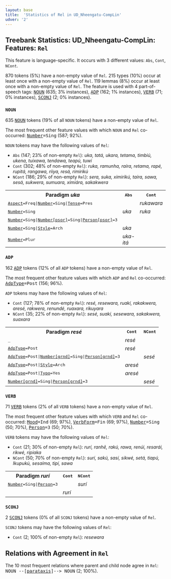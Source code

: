 ```yaml
---
layout: base
title:  'Statistics of Rel in UD_Nheengatu-CompLin'
udver: '2'
---
```


## Treebank Statistics: UD_Nheengatu-CompLin: Features: `Rel`

This feature is language-specific.
It occurs with 3 different values: `Abs`, `Cont`, `NCont`.

870 tokens (5%) have a non-empty value of `Rel`.
215 types (10%) occur at least once with a non-empty value of `Rel`.
119 lemmas (8%) occur at least once with a non-empty value of `Rel`.
The feature is used with 4 part-of-speech tags: <tt><a href="yrl_complin-pos-NOUN.html">NOUN</a></tt> (635; 3% instances), <tt><a href="yrl_complin-pos-ADP.html">ADP</a></tt> (162; 1% instances), <tt><a href="yrl_complin-pos-VERB.html">VERB</a></tt> (71; 0% instances), <tt><a href="yrl_complin-pos-SCONJ.html">SCONJ</a></tt> (2; 0% instances).

### `NOUN`

635 <tt><a href="yrl_complin-pos-NOUN.html">NOUN</a></tt> tokens (19% of all `NOUN` tokens) have a non-empty value of `Rel`.

The most frequent other feature values with which `NOUN` and `Rel` co-occurred: <tt><a href="yrl_complin-feat-Number.html">Number</a></tt><tt>=Sing</tt> (587; 92%).

`NOUN` tokens may have the following values of `Rel`:

* `Abs` (147; 23% of non-empty `Rel`): <em>uka, tatá, ukara, tetama, timbiú, ukena, tuixawa, tendawa, teapú, tuwí</em>
* `Cont` (302; 48% of non-empty `Rel`): <em>ruka, ramunha, raíra, retama, rapé, rupitá, rangawa, riiya, resá, rimirikú</em>
* `NCont` (186; 29% of non-empty `Rel`): <em>sera, suka, ximirikú, taíra, sawa, sesá, sukwera, sumuara, ximiára, sakakwera</em>

<table>
  <tr><th>Paradigm <i>uka</i></th><th><tt>Abs</tt></th><th><tt>Cont</tt></th><th><tt>NCont</tt></th></tr>
  <tr><td><tt><tt><a href="yrl_complin-feat-Aspect.html">Aspect</a></tt><tt>=Freq</tt>|<tt><a href="yrl_complin-feat-Number.html">Number</a></tt><tt>=Sing</tt>|<tt><a href="yrl_complin-feat-Tense.html">Tense</a></tt><tt>=Pres</tt></tt></td><td></td><td><em>rukawara</em></td><td></td></tr>
  <tr><td><tt><tt><a href="yrl_complin-feat-Number.html">Number</a></tt><tt>=Sing</tt></tt></td><td><em>uka</em></td><td><em>ruka</em></td><td></td></tr>
  <tr><td><tt><tt><a href="yrl_complin-feat-Number.html">Number</a></tt><tt>=Sing</tt>|<tt><a href="yrl_complin-feat-Number-psor.html">Number[psor]</a></tt><tt>=Sing</tt>|<tt><a href="yrl_complin-feat-Person-psor.html">Person[psor]</a></tt><tt>=3</tt></tt></td><td></td><td></td><td><em>suka</em></td></tr>
  <tr><td><tt><tt><a href="yrl_complin-feat-Number.html">Number</a></tt><tt>=Sing</tt>|<tt><a href="yrl_complin-feat-Style.html">Style</a></tt><tt>=Arch</tt></tt></td><td><em>uka</em></td><td></td><td></td></tr>
  <tr><td><tt><tt><a href="yrl_complin-feat-Number.html">Number</a></tt><tt>=Plur</tt></tt></td><td><em>uka-itá</em></td><td></td><td></td></tr>
</table>

### `ADP`

162 <tt><a href="yrl_complin-pos-ADP.html">ADP</a></tt> tokens (12% of all `ADP` tokens) have a non-empty value of `Rel`.

The most frequent other feature values with which `ADP` and `Rel` co-occurred: <tt><a href="yrl_complin-feat-AdpType.html">AdpType</a></tt><tt>=Post</tt> (156; 96%).

`ADP` tokens may have the following values of `Rel`:

* `Cont` (127; 78% of non-empty `Rel`): <em>resé, resewara, ruakí, rakakwera, aresé, rakwera, renundé, ruaxara, rikuyara</em>
* `NCont` (35; 22% of non-empty `Rel`): <em>sesé, suakí, sesewara, sakakwera, suaxara</em>

<table>
  <tr><th>Paradigm <i>resé</i></th><th><tt>Cont</tt></th><th><tt>NCont</tt></th></tr>
  <tr><td><tt>_</tt></td><td><em>resé</em></td><td></td></tr>
  <tr><td><tt><tt><a href="yrl_complin-feat-AdpType.html">AdpType</a></tt><tt>=Post</tt></tt></td><td><em>resé</em></td><td></td></tr>
  <tr><td><tt><tt><a href="yrl_complin-feat-AdpType.html">AdpType</a></tt><tt>=Post</tt>|<tt><a href="yrl_complin-feat-Number-grnd.html">Number[grnd]</a></tt><tt>=Sing</tt>|<tt><a href="yrl_complin-feat-Person-grnd.html">Person[grnd]</a></tt><tt>=3</tt></tt></td><td></td><td><em>sesé</em></td></tr>
  <tr><td><tt><tt><a href="yrl_complin-feat-AdpType.html">AdpType</a></tt><tt>=Post</tt>|<tt><a href="yrl_complin-feat-Style.html">Style</a></tt><tt>=Arch</tt></tt></td><td><em>aresé</em></td><td></td></tr>
  <tr><td><tt><tt><a href="yrl_complin-feat-AdpType.html">AdpType</a></tt><tt>=Post</tt>|<tt><a href="yrl_complin-feat-Typo.html">Typo</a></tt><tt>=Yes</tt></tt></td><td><em>aresé</em></td><td></td></tr>
  <tr><td><tt><tt><a href="yrl_complin-feat-Number-grnd.html">Number[grnd]</a></tt><tt>=Sing</tt>|<tt><a href="yrl_complin-feat-Person-grnd.html">Person[grnd]</a></tt><tt>=3</tt></tt></td><td></td><td><em>sesé</em></td></tr>
</table>

### `VERB`

71 <tt><a href="yrl_complin-pos-VERB.html">VERB</a></tt> tokens (2% of all `VERB` tokens) have a non-empty value of `Rel`.

The most frequent other feature values with which `VERB` and `Rel` co-occurred: <tt><a href="yrl_complin-feat-Mood.html">Mood</a></tt><tt>=Ind</tt> (69; 97%), <tt><a href="yrl_complin-feat-VerbForm.html">VerbForm</a></tt><tt>=Fin</tt> (69; 97%), <tt><a href="yrl_complin-feat-Number.html">Number</a></tt><tt>=Sing</tt> (50; 70%), <tt><a href="yrl_complin-feat-Person.html">Person</a></tt><tt>=3</tt> (50; 70%).

`VERB` tokens may have the following values of `Rel`:

* `Cont` (21; 30% of non-empty `Rel`): <em>rurí, ranhẽ, rakú, rawa, renúi, resarái, rikwé, ripiaka</em>
* `NCont` (50; 70% of non-empty `Rel`): <em>surí, sakú, sasí, sikwé, setá, tiapú, Ikupukú, sesaíma, tipí, sawa</em>

<table>
  <tr><th>Paradigm <i>rurí</i></th><th><tt>Cont</tt></th><th><tt>NCont</tt></th></tr>
  <tr><td><tt><tt><a href="yrl_complin-feat-Number.html">Number</a></tt><tt>=Sing</tt>|<tt><a href="yrl_complin-feat-Person.html">Person</a></tt><tt>=3</tt></tt></td><td></td><td><em>surí</em></td></tr>
  <tr><td><tt></tt></td><td><em>rurí</em></td><td></td></tr>
</table>

### `SCONJ`

2 <tt><a href="yrl_complin-pos-SCONJ.html">SCONJ</a></tt> tokens (0% of all `SCONJ` tokens) have a non-empty value of `Rel`.

`SCONJ` tokens may have the following values of `Rel`:

* `Cont` (2; 100% of non-empty `Rel`): <em>resewara</em>

## Relations with Agreement in `Rel`

The 10 most frequent relations where parent and child node agree in `Rel`:
<tt>NOUN --[<tt><a href="yrl_complin-dep-parataxis.html">parataxis</a></tt>]--> NOUN</tt> (2; 100%).

